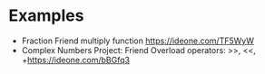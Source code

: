 # Examples
* Fraction Friend multiply function https://ideone.com/TF5WyW
* Complex Numbers Project: Friend Overload operators: >>, <<, +https://ideone.com/bBGfq3
